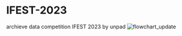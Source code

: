 # IFEST-2023
archieve data competition IFEST 2023 by unpad 
![flowchart_update](https://github.com/alhusari2/IFEST-2023/assets/74849281/1bee1547-f5d0-4722-8e73-03261037d2cc)
